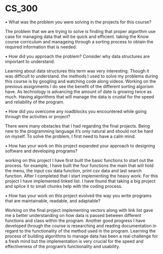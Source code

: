 # CS_300

•	What was the problem you were solving in the projects for this course?

The problem that we are trying to solve is finding that proper algorithm use case for managing data that will be quick and efficient. taking the Know course corriculum and manageing through a sorting process to obtain the required information that is needed.

•	How did you approach the problem? Consider why data structures are important to understand.

Learning about data structures this term was very interesting. Though it was difficult to understand. the methods I used to solve my problems during this course is by googling and watching code along videos.  Working on the previous assignments I do see the benefit of the different sorting algorism have. As technology is advancing the amount of date is growing twice as much. Having algorithms that will manage the data is crustal for the speed and reliability of the program. 

•	How did you overcome any roadblocks you encountered while going through the activities or project?

There were many obstacles that I had regarding the final projects. Being new to the programming language it’s only natural and should not be hard on myself. To solve the problem, I first need to have a calm mind.  

•	How has your work on this project expanded your approach to designing software and developing programs?

working on this project I have first built the basic functions to start out the process. for example, I have built the four functions the main that will hold the menu, the input csv data function, print csv data and last search function. After I completed that I start implementing the heavy work. For this project I have implemented linked list. I have found that taking a big project and splice it to small chunks help with the coding process.

•	How has your work on this project evolved the way you write programs that are maintainable, readable, and adaptable?

Working on the final project implementing vectors along with link list gave me a better understanding on how data is passed between different functions and class within the program. Another good progress I have developed through the course is researching and reading documentation in regard to the functionality of the method used in the program. Learning the process of building algorithms to manage data has been a real challenge for a fresh mind but the implementation is very crucial for the speed and effectiveness of the program’s functionality and usability. 
